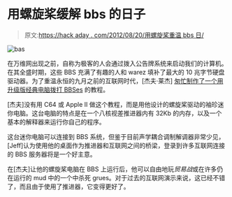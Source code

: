 # 用螺旋桨缓解 bbs 的日子

> 原文:[https://hack aday . com/2012/08/20/用螺旋桨重温 bbs 日/](https://hackaday.com/2012/08/20/reliving-the-bbs-days-with-a-propeller/)

![](../Images/35140993aca9d36fc072a2a96a2a2cf2.png "bas")

在万维网出现之前，自称为极客的人会通过拨入公告牌系统来启动我们的计算机。在其全盛时期，这些 BBS 充满了有趣的人和 warez 填补了最大的 10 兆字节硬盘驱动器。为了重温永恒的九月之前的互联网时代，[杰夫·莱杰] [匆忙制作了一个用升级版经典电脑拨打 BBSes](http://www.instructables.com/id/Calling-Bulletin-Board-Systems-BBS/) 的教程。

[杰夫]没有用 C64 或 Apple II 做这个教程，而是用他设计的螺旋桨驱动的袖珍迷你电脑。这台电脑的特点是在一个八核视差推进器内有 32Kb 的内存，以及一个基本的解释器来运行你自己的程序。

这台迷你电脑可以连接到 BBS 系统，但鉴于目前声学耦合调制解调器非常少见，[Jeff]认为使用他的桌面作为推进器和互联网之间的桥梁，登录到许多互联网连接的 BBS 服务器将是一个好主意。

在[杰夫]让他的螺旋桨电脑在 BBS 上运行后，他可以自由地玩*贸易战*或在许多仍在运行的 mud 中的一个中杀死 grues。对于过去的互联网演示来说，这已经不错了，而且由于使用了推进器，它变得更好了。